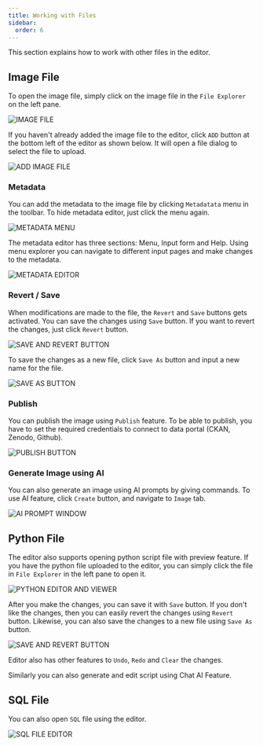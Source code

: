```yaml
---
title: Working with Files
sidebar:
  order: 6
---
```


This section explains how to work with other files in the editor.

## Image File

To open the image file, simply click on the image file in the `File Explorer` on the left pane.

![IMAGE FILE](./assets/working-with-other-files/otherfiles-image.png)

If you haven't already added the image file to the editor, click `ADD` button at the bottom left of the editor as shown below. It will open a file dialog to select the file to upload.

![ADD IMAGE FILE](./assets/working-with-other-files/otherfiles-add.png)

### Metadata

You can add the metadata to the image file by clicking `Metadatata` menu in the toolbar. To hide metadata editor, just click the menu again.

![METADATA MENU](./assets/working-with-other-files/otherfiles-menu-metadata.png)

The metadata editor has three sections: Menu, Input form and Help. Using menu explorer you can navigate to different input pages and make changes to the metadata.

![METADATA EDITOR](./assets/working-with-other-files/otherfiles-metadata-editor.png)

### Revert / Save

When modifications are made to the file, the `Revert` and `Save` buttons gets activated. You can save the changes using `Save` button. If you want to revert the changes, just click `Revert` button.

![SAVE AND REVERT BUTTON](./assets/working-with-other-files/otherfiles-save-revert.png)

To save the changes as a new file, click `Save As` button and input a new name for the file.

![SAVE AS BUTTON](./assets/working-with-other-files/otherfiles-saveas.png)

### Publish

You can publish the image using `Publish` feature. To be able to publish, you have to set the required credentials to connect to data portal (CKAN, Zenodo, Github).

![PUBLISH BUTTON](./assets/working-with-other-files/otherfiles-publish.png)

### Generate Image using AI

You can also generate an image using AI prompts by giving commands. To use AI feature, click `Create` button, and navigate to `Image` tab.

![AI PROMPT WINDOW](./assets/working-with-other-files/otherfiles-ai.png)

## Python File

The editor also supports opening python script file with preview feature. If you have the python file uploaded to the editor, you can simply click the file in `File Explorer` in the left pane to open it.

![PYTHON EDITOR AND VIEWER](./assets/working-with-other-files/otherfiles-script.png)

After you make the changes, you can save it with `Save` button. If you don't like the changes, then you can easily revert the changes using `Revert` button. Likewise, you can also save the changes to a new file using `Save As` button.

![SAVE AND REVERT BUTTON](./assets/working-with-other-files/otherfiles-script-menu-save-revert.png)

Editor also has other features to `Undo`, `Redo` and `Clear` the changes.

Similarly you can also generate and edit script using Chat AI Feature.

## SQL File

You can also open `SQL` file using the editor.

![SQL FILE EDITOR](./assets/working-with-other-files/otherfiles-view.png)

